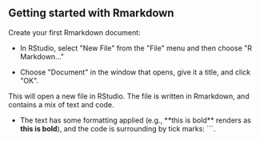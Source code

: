 ## Getting started with Rmarkdown

Create your first Rmarkdown document:

 - In RStudio, select "New File" from the "File" menu and then choose
"R Markdown..."

 - Choose "Document" in the window that opens, give it a title, and 
click "OK".

This will open a new file in RStudio.  The file is written in Rmarkdown, 
and contains a mix of text and code.

 - The text has some formatting applied (e.g., \*\*this is bold\*\* 
renders as **this is bold**), and the code is surrounding by tick marks:
\`\`\`.


